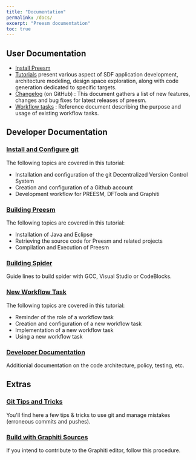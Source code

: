 ```yaml
---
title: "Documentation"
permalink: /docs/
excerpt: "Preesm documentation"
toc: true
---
```


## User Documentation

*  [Install Preesm](/get/)
*  [Tutorials](/tutos/) present various aspect of SDF application development, architecture modeling, design space exploration, along with code generation dedicated to specific targets.
*  [Changelog](https://github.com/preesm/preesm/blob/master/release_notes.md) (on GitHub) : This document gathers a list of new features, changes and bug fixes for latest releases of preesm.
*  [Workflow tasks](/docs/workflowtasksref) : Reference document describing the purpose and usage of existing workflow tasks.

## Developer Documentation

### [Install and Configure git](/docs/gitsetup/)

The following topics are covered in this tutorial:

*   Installation and configuration of the git Decentralized Version Control System
*   Creation and configuration of a Github account
*   Development workflow for PREESM, DFTools and Graphiti

### [Building Preesm](/docs/buildpreesm/)


The following topics are covered in this tutorial:

*   Installation of Java and Eclipse
*   Retrieving the source code for Preesm and related projects
*   Compilation and Execution of Preesm

### [Building Spider](/docs/buildspider/)

Guide lines to build spider with GCC, Visual Studio or CodeBlocks.

### [New Workflow Task](/docs/newtask/)

The following topics are covered in this tutorial:

*   Reminder of the role of a workflow task
*   Creation and configuration of a new workflow task
*   Implementation of a new workflow task
*   Using a new workflow task


### [Developer Documentation](/docs/devdoc/)

Additionial documentation on the code architecture, policy, testing, etc.

## Extras

### [Git Tips and Tricks](/docs/gittips/)

You'll find here a few tips & tricks to use git and manage mistakes (erroneous commits and pushes).

### [Build with Graphiti Sources](/docs/buildfromgraphiti/)

If you intend to contribute to the Graphiti editor, follow this procedure.
